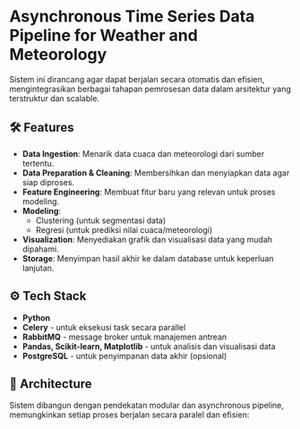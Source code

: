 # Asynchronous Time Series Data Pipeline for Weather and Meteorology
Sistem ini dirancang agar dapat berjalan secara otomatis dan efisien, mengintegrasikan berbagai tahapan pemrosesan data dalam arsitektur yang terstruktur dan scalable.

## 🛠️ Features

- **Data Ingestion**: Menarik data cuaca dan meteorologi dari sumber tertentu.
- **Data Preparation & Cleaning**: Membersihkan dan menyiapkan data agar siap diproses.
- **Feature Engineering**: Membuat fitur baru yang relevan untuk proses modeling.
- **Modeling**:
  - Clustering (untuk segmentasi data)
  - Regresi (untuk prediksi nilai cuaca/meteorologi)
- **Visualization**: Menyediakan grafik dan visualisasi data yang mudah dipahami.
- **Storage**: Menyimpan hasil akhir ke dalam database untuk keperluan lanjutan.

## ⚙️ Tech Stack

- **Python**
- **Celery** - untuk eksekusi task secara parallel
- **RabbitMQ** - message broker untuk manajemen antrean
- **Pandas, Scikit-learn, Matplotlib** - untuk analisis dan visualisasi data
- **PostgreSQL** - untuk penyimpanan data akhir (opsional)

## 🧩 Architecture

Sistem dibangun dengan pendekatan modular dan asynchronous pipeline, memungkinkan setiap proses berjalan secara paralel dan efisien:

